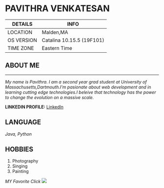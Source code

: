    # PAVITHRA VENKATESAN

|**DETAILS**| **INFO**                 |
|---------- |--------------------------|
|LOCATION   | Malden,MA                |
|OS VERSION | Catalina 10.15.5 (19F101)|
|TIME ZONE  | Eastern Time             |

## ABOUT ME
-----------------
*My name is Pavithra. I am a second year grad student at University of Massachusetts,Dartmouth.I'm pasionate about web development and in learning cutting edge technologies.I beleive that technology has the power to change the evolution on a massive scale.*

**LINKEDIN PROFILE:**
[LinkedIn](https://www.linkedin.com/in/pavithra-venkatesan-18905764/)

## LANGUAGE
*Java, Python*

## HOBBIES
1. Photography
2. Singing
3. Painting

*MY Favorite Click*
![](https://500px.com/photo/1018597198/CANYONS-by-Pavithra-Venkatesan?ctx_page=1&from=user&user_id=21314627)
